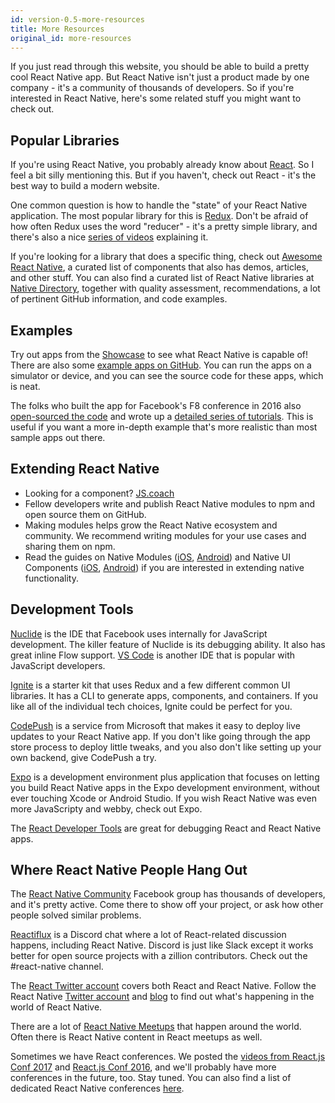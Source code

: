 ```yaml
---
id: version-0.5-more-resources
title: More Resources
original_id: more-resources
---
```


If you just read through this website, you should be able to build a pretty cool
React Native app. But React Native isn't just a product made by one company -
it's a community of thousands of developers. So if you're interested in React
Native, here's some related stuff you might want to check out.

## Popular Libraries

If you're using React Native, you probably already know about
[React](https://facebook.github.io/react/). So I feel a bit silly mentioning
this. But if you haven't, check out React - it's the best way to build a modern
website.

One common question is how to handle the "state" of your React Native
application. The most popular library for this is [Redux](http://redux.js.org/).
Don't be afraid of how often Redux uses the word "reducer" - it's a pretty
simple library, and there's also a nice
[series of videos](https://egghead.io/courses/getting-started-with-redux)
explaining it.

If you're looking for a library that does a specific thing, check out
[Awesome React Native](http://www.awesome-react-native.com/), a curated list of
components that also has demos, articles, and other stuff.
You can also find a curated list of React Native libraries at 
[Native Directory](http://native.directory/), together with quality assessment, 
recommendations, a lot of pertinent GitHub information, and code examples.

## Examples

Try out apps from the [Showcase](/react-native/showcase.html) to see what React
Native is capable of! There are also some
[example apps on GitHub](https://github.com/ReactNativeNews/React-Native-Apps).
You can run the apps on a simulator or device, and you can see the source code
for these apps, which is neat.

The folks who built the app for Facebook's F8 conference in 2016 also
[open-sourced the code](https://github.com/fbsamples/f8app) and wrote up a
[detailed series of tutorials](http://makeitopen.com/tutorials/building-the-f8-app/planning/).
This is useful if you want a more in-depth example that's more realistic than
most sample apps out there.

## Extending React Native

* Looking for a component? [JS.coach](https://js.coach/react-native)
* Fellow developers write and publish React Native modules to npm and open
  source them on GitHub.
* Making modules helps grow the React Native ecosystem and community. We
  recommend writing modules for your use cases and sharing them on npm.
* Read the guides on Native Modules
  ([iOS](https://facebook.github.io/react-native/native-modules-ios.md),
  [Android](https://facebook.github.io/react-native/native-modules-android.md))
  and Native UI Components
  ([iOS](https://facebook.github.io/react-native/native-components-ios.md),
  [Android](https://facebook.github.io/react-native/native-components-android.md))
  if you are interested in extending native functionality.

## Development Tools

[Nuclide](https://nuclide.io/) is the IDE that Facebook uses internally for
JavaScript development. The killer feature of Nuclide is its debugging ability.
It also has great inline Flow support. [VS Code](https://code.visualstudio.com/)
is another IDE that is popular with JavaScript developers.

[Ignite](https://github.com/infinitered/ignite) is a starter kit that uses Redux
and a few different common UI libraries. It has a CLI to generate apps,
components, and containers. If you like all of the individual tech choices,
Ignite could be perfect for you.

[CodePush](https://microsoft.github.io/code-push/) is a service from Microsoft
that makes it easy to deploy live updates to your React Native app. If you don't
like going through the app store process to deploy little tweaks, and you also
don't like setting up your own backend, give CodePush a try.

[Expo](https://docs.expo.io) is a development environment plus application that
focuses on letting you build React Native apps in the Expo development
environment, without ever touching Xcode or Android Studio. If you wish React
Native was even more JavaScripty and webby, check out Expo.

The [React Developer Tools](debugging.md#react-developer-tools) are great for
debugging React and React Native apps.

## Where React Native People Hang Out

The
[React Native Community](https://www.facebook.com/groups/react.native.community)
Facebook group has thousands of developers, and it's pretty active. Come there
to show off your project, or ask how other people solved similar problems.

[Reactiflux](https://discord.gg/0ZcbPKXt5bZjGY5n) is a Discord chat where a lot
of React-related discussion happens, including React Native. Discord is just
like Slack except it works better for open source projects with a zillion
contributors. Check out the #react-native channel.

The [React Twitter account](https://twitter.com/reactjs) covers both React and
React Native. Follow the React Native
[Twitter account](https://twitter.com/reactnative) and
[blog](/react-native/blog/) to find out what's happening in the world of React
Native.

There are a lot of
[React Native Meetups](http://www.meetup.com/topics/react-native/) that happen
around the world. Often there is React Native content in React meetups as well.

Sometimes we have React conferences. We posted the
[videos from React.js Conf 2017](https://www.youtube.com/playlist?list=PLb0IAmt7-GS3fZ46IGFirdqKTIxlws7e0)
and
[React.js Conf 2016](https://www.youtube.com/playlist?list=PLb0IAmt7-GS0M8Q95RIc2lOM6nc77q1IY),
and we'll probably have more conferences in the future, too. Stay tuned. You can
also find a list of dedicated React Native conferences
[here](http://www.awesome-react-native.com/#conferences).
